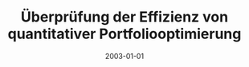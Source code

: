 ---
abstract: ''
authors:
- Joachim Lubsczyk
date: '2003-01-01'
featured: false
links:
- name: Publik
  url: https://publik.tuwien.ac.at/showentry.php?ID=138163&lang=2
publication_types:
- '7'
publishDate: '2003-01-01'
title: Überprüfung der Effizienz von quantitativer Portfoliooptimierung
url_pdf: ''
---